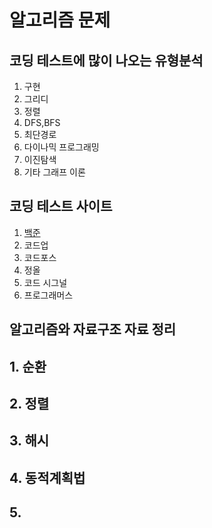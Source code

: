 # 알고리즘 문제

## 코딩 테스트에 많이 나오는 유형분석 
1. 구현
2. 그리디 
3. 정렬
4. DFS,BFS
5. 최단경로
6. 다이나믹 프로그래밍 
7. 이진탐색
8. 기타 그래프 이론 

## 코딩 테스트 사이트 
1. [백준](https://www.acmicpc.net/) 
2. 코드업
3. 코드포스
4. 정올
5. 코드 시그널 
6. 프로그래머스 


## 알고리즘와 자료구조 자료 정리

## 1. 순환
[순환]:(https://github.com/chungmin23/alogro_code/blob/master/%EC%95%8C%EA%B3%A0%EB%A6%AC%EC%A6%98%20%EC%82%AC%EC%9D%B4%ED%8A%B8/text.txt)

## 2. 정렬


## 3. 해시

## 4. 동적계획법

## 5. 


